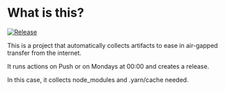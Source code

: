# What is this?

[![Release](https://github.com/jacobsfederal/Collector-Node-GFI/actions/workflows/yarn-main.yml/badge.svg?branch=main)](https://github.com/JacobsFederal/Collector-Node-GFI/actions/workflows/yarn-main.yml)

This is a project that automatically collects artifacts to ease in air-gapped transfer from the internet.

It runs actions on Push or on Mondays at 00:00 and creates a release.

In this case, it collects node_modules and .yarn/cache needed.
